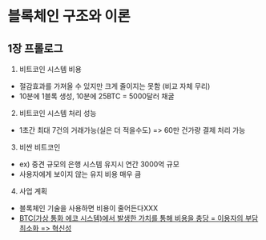 # 블록체인 구조와 이론
## 1장 프롤로그
1. 비트코인 시스템 비용
  - 절감효과를 가져올 수 있지만 크게 줄이지는 못함 (비교 자체 무리)
  - 10분에 1블록 생성, 10분에 25BTC = 5000달러 채굴

2. 비트코인 시스템 처리 성능
  - 1초간 최대 7건의 거래가능(실은 더 적을수도) => 60만 건가량 결제 처리 가능

3. 비싼 비트코인
  - ex) 중견 규모의 은행 시스템 유지시 연간 3000억 규모
  - 사용자에게 보이지 않는 유지 비용 매우 큼

4. 사업 계획
  - 블록체인 기술을 사용하면 비용이 줄어든다XXX <u>
  - BTC(가상 통화 에코 시스템)에서 발생한 가치를 통해 비용을 충당 = 이용자의 부담 최소화 => 혁신성
